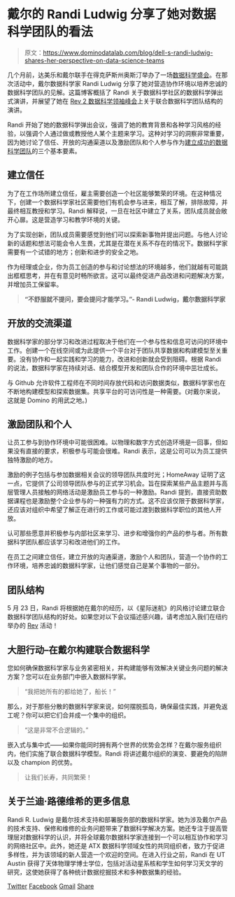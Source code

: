 # 戴尔的 Randi Ludwig 分享了她对数据科学团队的看法

> 原文：<https://www.dominodatalab.com/blog/dell-s-randi-ludwig-shares-her-perspective-on-data-science-teams>

几个月前，达美乐和戴尔联手在得克萨斯州奥斯汀举办了一场[数据科学盛会](https://popup.dominodatalab.com/)。在那次活动中，戴尔数据科学家 Randi Ludwig 分享了她对营造协作环境以培养忠诚的数据科学团队的见解。这篇博客概括了 Randi 关于数据科学社区的数据科学弹出式演讲，并展望了她在 [Rev 2 数据科学领袖峰会](https://rev.dominodatalab.com/)上关于联合数据科学团队结构的演讲。

Randi 开始了她的数据科学弹出会议，强调了她的教育背景和各种学习风格的经验，以强调个人通过做或教授他人某个主题来学习。这种对学习的洞察非常重要，因为她讨论了信任、开放的沟通渠道以及激励团队和个人参与作为[建立成功的数据科学团队](/resources/field-guide/hiring-data-science-teams)的三个基本要素。

## 建立信任

为了在工作场所建立信任，雇主需要创造一个社区能够繁荣的环境。在这种情况下，创建一个数据科学家社区需要他们有机会参与进来，相互了解，排除故障，并最终相互教授和学习。Randi 解释说，一旦在社区中建立了关系，团队成员就会敞开心扉。这是营造学习和教学环境的关键。

为了实现创新，团队成员需要感觉到他们可以探索新事物并提出问题。与他人讨论新的话题和想法可能会令人生畏，尤其是在潜在关系不存在的情况下。数据科学家需要有一个试错的地方；创新和进步的安全之地。

作为经理或企业，你为员工创造的参与和讨论想法的环境越多，他们就越有可能跳出框框思考，并在有意见时畅所欲言。这可以最终促进产品改进和问题解决方案，并增加员工保留率。

> **“不舒服就不提问，要会提问才能学习。”- Randi Ludwig，戴尔数据科学家**

## 开放的交流渠道

数据科学家的部分学习和改进过程取决于他们在一个参与性和信息可访问的环境中工作。创建一个在线空间或为此提供一个平台对于团队共享数据和构建模型至关重要。没有协作和一起实践和学习的能力，改进和创新就会受到阻碍。根据 Randi 的说法，数据科学家在持续对话、结合模型开发和团队合作的环境中茁壮成长。

与 Github 允许软件工程师在不同时间存放代码和访问数据类似，数据科学家也在不断地构建模型和探索数据集。共享平台的可访问性是一种需要。(对戴尔来说，这就是 Domino 的用武之地。)

## 激励团队和个人

让员工参与到协作环境中可能很困难。以物理和数字方式创造环境是一回事，但如果没有直接的要求，积极参与可能会很难。Randi 表示，这是公司可以为员工提供独特激励的地方。

激励的例子包括与参加数据相关会议的领导团队共度时光；HomeAway 证明了这一点，它提供了公司领导团队参与的正式学习机会。旨在探索某些产品主题并与高层管理人员接触的网络活动是激励员工参与的一种激励。Randi 提到，直接资助数据课程也是激励整个企业参与的一种强有力的方式。这不应该仅限于数据科学家，还应该对组织中希望了解正在进行的工作或可能过渡到数据科学职位的其他人开放。

认可那些愿意并积极参与内部社区来学习、进步和增强你的产品的参与者。所有数据科学团队都应该学习和改进他们的工作。

在员工之间建立信任，建立开放的沟通渠道，激励个人和团队，营造一个协作的工作环境，培养忠诚的数据科学家，让他们感觉自己是某个事物的一部分。

## 团队结构

5 月 23 日，Randi 将根据她在戴尔的经历，以《星际迷航》的风格讨论建立联合数据科学团队结构的好处。如果您对以下会议描述感兴趣，请考虑加入我们在纽约举办的 [Rev](https://rev.dominodatalab.com) 活动！

## 大胆行动–在戴尔构建联合数据科学

您如何确保数据科学家与业务紧密相关，并构建能够有效解决关键业务问题的解决方案？您可以在业务部门中嵌入数据科学家。

> “我把她所有的都给她了，船长！”

那么，对于那些分散的数据科学家来说，如何摆脱孤岛，确保最佳实践，并避免返工呢？你可以把它们合并成一个集中的组织。

> “这是非常不合逻辑的。”

嵌入式与集中式——如果你能同时拥有两个世界的优势会怎样？在戴尔服务组织内，他们实施了联合数据科学模型。Randi 将讲述戴尔组织的演变、要避免的陷阱以及 champion 的优势。

> 让我们长寿，共同繁荣！

## 关于兰迪·路德维希的更多信息

Randi R. Ludwig 是戴尔技术支持和部署服务部的数据科学家。她为涉及戴尔产品的技术支持、保修和维修的业务问题带来了数据科学解决方案。她还专注于提高管理层对数据科学的认识，并将全球戴尔数据科学家连接到一个可以相互协作和学习的网络社区中。此外，她还是 ATX 数据科学领域女性的共同组织者，致力于促进多样性，并为该领域的新人营造一个欢迎的空间。在进入行业之前，Randi 在 UT Austin 获得了天体物理学博士学位，包括对活动星系核和学生如何学习天文学的研究，这使她获得了各种统计数据挖掘技术和多种数据集的经验。

[Twitter](/#twitter) [Facebook](/#facebook) [Gmail](/#google_gmail) [Share](https://www.addtoany.com/share#url=https%3A%2F%2Fwww.dominodatalab.com%2Fblog%2Fdell-s-randi-ludwig-shares-her-perspective-on-data-science-teams%2F&title=Dell%27s%20Randi%20Ludwig%20Shares%20Her%20Perspective%20on%20Data%20Science%20Teams)